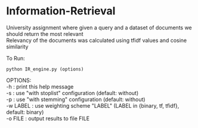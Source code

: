 # Information-Retrieval
University assignment where given a query and a dataset of documents we should return the most relevant  
Relevancy of the documents was calculated using tfidf values and cosine similarity 

To Run: 
```
python IR_engine.py (options)
```
OPTIONS:  
    -h : print this help message  
    -s : use "with stoplist" configuration (default: without)  
    -p : use "with stemming" configuration (default: without)  
    -w LABEL : use weighting scheme "LABEL" (LABEL in {binary, tf, tfidf}, default: binary)  
    -o FILE : output results to file FILE  
